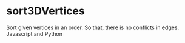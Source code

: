 # sort3DVertices
Sort given vertices in an order. So that, there is no conflicts in edges. Javascript and Python

